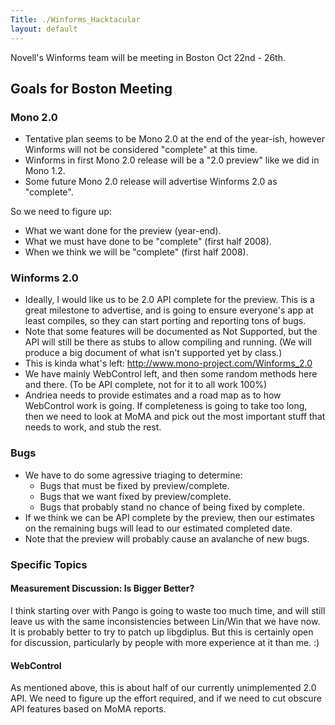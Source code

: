 ```yaml
---
Title: ./Winforms_Hacktacular
layout: default
---
```


Novell's Winforms team will be meeting in Boston Oct 22nd - 26th.

Goals for Boston Meeting
------------------------

### Mono 2.0

-   Tentative plan seems to be Mono 2.0 at the end of the year-ish,
    however Winforms will not be considered "complete" at this time.
-   Winforms in first Mono 2.0 release will be a "2.0 preview" like we
    did in Mono 1.2.
-   Some future Mono 2.0 release will advertise Winforms 2.0 as
    "complete".

So we need to figure up:

-   What we want done for the preview (year-end).
-   What we must have done to be "complete" (first half 2008).
-   When we think we will be "complete" (first half 2008).

### Winforms 2.0

-   Ideally, I would like us to be 2.0 API complete for the preview.
    This is a great milestone to advertise, and is going to ensure
    everyone's app at least compiles, so they can start porting and
    reporting tons of bugs.
-   Note that some features will be documented as Not Supported, but the
    API will still be there as stubs to allow compiling and running. (We
    will produce a big document of what isn't supported yet by class.)
-   This is kinda what's left:
    <http://www.mono-project.com/Winforms_2.0>
-   We have mainly WebControl left, and then some random methods here
    and there. (To be API complete, not for it to all work 100%)
-   Andriea needs to provide estimates and a road map as to how
    WebControl work is going. If completeness is going to take too long,
    then we need to look at MoMA and pick out the most important stuff
    that needs to work, and stub the rest.

### Bugs

-   We have to do some agressive triaging to determine:
    -   Bugs that must be fixed by preview/complete.
    -   Bugs that we want fixed by preview/complete.
    -   Bugs that probably stand no chance of being fixed by complete.
-   If we think we can be API complete by the preview, then our
    estimates on the remaining bugs will lead to our estimated completed
    date.
-   Note that the preview will probably cause an avalanche of new bugs.

### Specific Topics

#### Measurement Discussion: Is Bigger Better?

I think starting over with Pango is going to waste too much time, and
will still leave us with the same inconsistencies between Lin/Win that
we have now. It is probably better to try to patch up libgdiplus. But
this is certainly open for discussion, particularly by people with more
experience at it than me. :)

#### WebControl

As mentioned above, this is about half of our currently unimplemented
2.0 API. We need to figure up the effort required, and if we need to cut
obscure API features based on MoMA reports.
